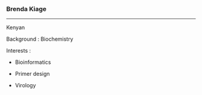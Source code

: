 ### Brenda Kiage
---

Kenyan

Background : Biochemistry

Interests :
 - Bioinformatics
 
 - Primer design
 
 - Virology
